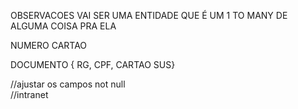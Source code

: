OBSERVACOES VAI SER UMA ENTIDADE QUE É UM 1 TO MANY DE ALGUMA COISA PRA ELA

NUMERO CARTAO

DOCUMENTO { RG, CPF, CARTAO SUS}

//ajustar os campos not null <br>
//intranet